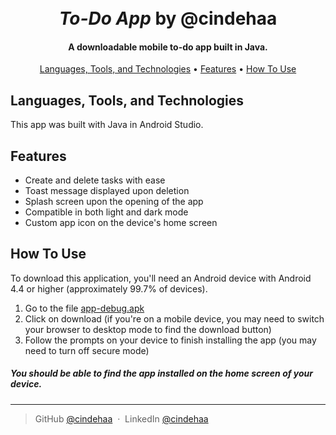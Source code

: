 <h1 align="center">
  <br>
  <i>To-Do App</i> by @cindehaa
  <br>
</h1>

<h4 align="center">A downloadable mobile to-do app built in Java.</h4>

<p align="center">
  <a href="#languages-tools-and-technologies">Languages, Tools, and Technologies</a> •
  <a href="features">Features</a> •
  <a href="#how-to-use">How To Use</a>
</p>

## Languages, Tools, and Technologies
This app was built with Java in Android Studio.

## Features

* Create and delete tasks with ease
* Toast message displayed upon deletion
* Splash screen upon the opening of the app
* Compatible in both light and dark mode
* Custom app icon on the device's home screen

## How To Use

To download this application, you'll need an Android device with Android 4.4 or higher (approximately 99.7% of devices).
1. Go to the file [app-debug.apk](https://github.com/cindehaa/to-do-app/blob/main/app-debug.apk)
2. Click on download (if you're on a mobile device, you may need to switch your browser to desktop mode to find the download button)
3. Follow the prompts on your device to finish installing the app (you may need to turn off secure mode)

##### You should be able to find the app installed on the home screen of your device.

---

> GitHub [@cindehaa](https://github.com/cindehaa) &nbsp;&middot;&nbsp;
> LinkedIn [@cindehaa](https://www.linkedin.com/in/cindehaa/)
